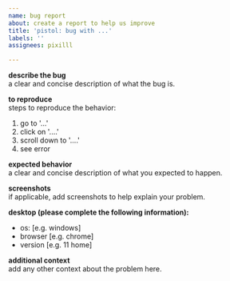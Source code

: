 ```yaml
---
name: bug report
about: create a report to help us improve
title: 'pistol: bug with ...'
labels: ''
assignees: pixilll

---
```


**describe the bug**  
a clear and concise description of what the bug is.

**to reproduce**  
steps to reproduce the behavior:  
1. go to '...'  
2. click on '....'  
3. scroll down to '....'  
4. see error  

**expected behavior**  
a clear and concise description of what you expected to happen.

**screenshots**  
if applicable, add screenshots to help explain your problem.

**desktop (please complete the following information):**  
 - os: [e.g. windows]  
 - browser [e.g. chrome]  
 - version [e.g. 11 home] 

**additional context**  
add any other context about the problem here.

